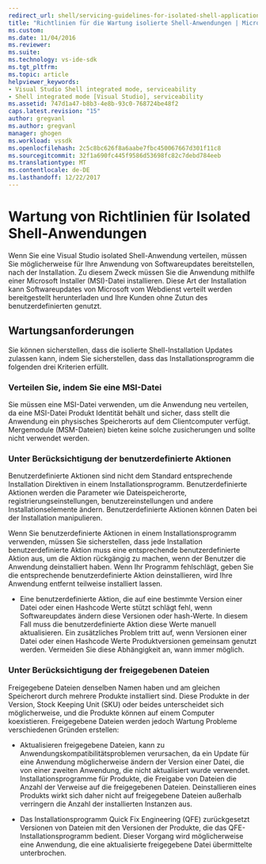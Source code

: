 ```yaml
---
redirect_url: shell/servicing-guidelines-for-isolated-shell-applications
title: "Richtlinien für die Wartung isolierte Shell-Anwendungen | Microsoft Docs"
ms.custom: 
ms.date: 11/04/2016
ms.reviewer: 
ms.suite: 
ms.technology: vs-ide-sdk
ms.tgt_pltfrm: 
ms.topic: article
helpviewer_keywords:
- Visual Studio Shell integrated mode, serviceability
- Shell integrated mode [Visual Studio], serviceability
ms.assetid: 747d1a47-b8b3-4e8b-93c0-768724be48f2
caps.latest.revision: "15"
author: gregvanl
ms.author: gregvanl
manager: ghogen
ms.workload: vssdk
ms.openlocfilehash: 2c5c8bc626f8a6aabe7fbc450067667d301f11c8
ms.sourcegitcommit: 32f1a690fc445f9586d53698fc82c7debd784eeb
ms.translationtype: MT
ms.contentlocale: de-DE
ms.lasthandoff: 12/22/2017
---
```

# <a name="servicing-guidelines-for-isolated-shell-applications"></a>Wartung von Richtlinien für Isolated Shell-Anwendungen
Wenn Sie eine Visual Studio isolated Shell-Anwendung verteilen, müssen Sie möglicherweise für Ihre Anwendung von Softwareupdates bereitstellen, nach der Installation. Zu diesem Zweck müssen Sie die Anwendung mithilfe einer Microsoft Installer (MSI)-Datei installieren. Diese Art der Installation kann Softwareupdates von Microsoft vom Webdienst verteilt werden bereitgestellt herunterladen und Ihre Kunden ohne Zutun des benutzerdefinierten genutzt.  
  
## <a name="servicing-requirements"></a>Wartungsanforderungen  
 Sie können sicherstellen, dass die isolierte Shell-Installation Updates zulassen kann, indem Sie sicherstellen, dass das Installationsprogramm die folgenden drei Kriterien erfüllt.  
  
### <a name="redistribute-by-using-an-msi"></a>Verteilen Sie, indem Sie eine MSI-Datei  
 Sie müssen eine MSI-Datei verwenden, um die Anwendung neu verteilen, da eine MSI-Datei Produkt Identität behält und sicher, dass stellt die Anwendung ein physisches Speicherorts auf dem Clientcomputer verfügt. Mergemodule (MSM-Dateien) bieten keine solche zusicherungen und sollte nicht verwendet werden.  
  
### <a name="accounting-for-custom-actions"></a>Unter Berücksichtigung der benutzerdefinierte Aktionen  
 Benutzerdefinierte Aktionen sind nicht dem Standard entsprechende Installation Direktiven in einem Installationsprogramm. Benutzerdefinierte Aktionen werden die Parameter wie Dateispeicherorte, registrierungseinstellungen, benutzereinstellungen und andere Installationselemente ändern. Benutzerdefinierte Aktionen können Daten bei der Installation manipulieren.  
  
 Wenn Sie benutzerdefinierte Aktionen in einem Installationsprogramm verwenden, müssen Sie sicherstellen, dass jede Installation benutzerdefinierte Aktion muss eine entsprechende benutzerdefinierte Aktion aus, um die Aktion rückgängig zu machen, wenn der Benutzer die Anwendung deinstalliert haben. Wenn Ihr Programm fehlschlägt, geben Sie die entsprechende benutzerdefinierte Aktion deinstallieren, wird Ihre Anwendung entfernt teilweise installiert lassen.  
  
-   Eine benutzerdefinierte Aktion, die auf eine bestimmte Version einer Datei oder einen Hashcode Werte stützt schlägt fehl, wenn Softwareupdates ändern diese Versionen oder hash-Werte. In diesem Fall muss die benutzerdefinierte Aktion diese Werte manuell aktualisieren. Ein zusätzliches Problem tritt auf, wenn Versionen einer Datei oder einen Hashcode Werte Produktversionen gemeinsam genutzt werden. Vermeiden Sie diese Abhängigkeit an, wann immer möglich.  
  
### <a name="accounting-for-shared-files"></a>Unter Berücksichtigung der freigegebenen Dateien  
 Freigegebene Dateien denselben Namen haben und am gleichen Speicherort durch mehrere Produkte installiert sind. Diese Produkte in der Version, Stock Keeping Unit (SKU) oder beides unterscheidet sich möglicherweise, und die Produkte können auf einem Computer koexistieren. Freigegebene Dateien werden jedoch Wartung Probleme verschiedenen Gründen erstellen:  
  
-   Aktualisieren freigegebene Dateien, kann zu Anwendungskompatibilitätsproblemen verursachen, da ein Update für eine Anwendung möglicherweise ändern der Version einer Datei, die von einer zweiten Anwendung, die nicht aktualisiert wurde verwendet. Installationsprogramme für Produkte, die Freigabe von Dateien die Anzahl der Verweise auf die freigegebenen Dateien. Deinstallieren eines Produkts wirkt sich daher nicht auf freigegebene Dateien außerhalb verringern die Anzahl der installierten Instanzen aus.  
  
-   Das Installationsprogramm Quick Fix Engineering (QFE) zurückgesetzt Versionen von Dateien mit den Versionen der Produkte, die das QFE-Installationsprogramm bedient. Dieser Vorgang wird möglicherweise eine Anwendung, die eine aktualisierte freigegebene Datei übermittelte unterbrochen.